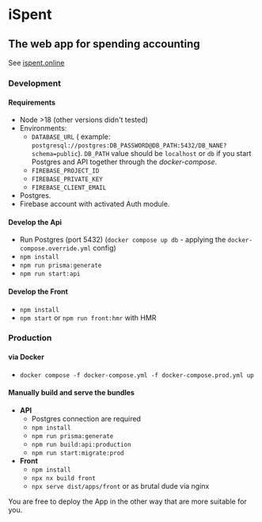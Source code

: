 # iSpent

## The web app for spending accounting

See [ispent.online](https://ispent.com.ua)

### Development

#### Requirements

- Node >18 (other versions didn't tested)
- Environments:
  - `DATABASE_URL` (
    example: `postgresql://postgres:DB_PASSWORD@DB_PATH:5432/DB_NANE?schema=public`).
    `DB_PATH` value should be `localhost` or `db` if you start Postgres and API
    together through the _docker-compose_.
  - `FIREBASE_PROJECT_ID`
  - `FIREBASE_PRIVATE_KEY`
  - `FIREBASE_CLIENT_EMAIL`
- Postgres.
- Firebase account with activated Auth module.

#### Develop the Api

- Run Postgres (port 5432) (`docker compose up db` - applying
  the `docker-compose.override.yml` config)
- `npm install`
- `npm run prisma:generate`
- `npm run start:api`

#### Develop the Front

- `npm install`
- `npm start` or `npm run front:hmr` with HMR

### Production

#### via Docker

- `docker compose -f docker-compose.yml -f docker-compose.prod.yml up`

#### Manually build and serve the bundles

- **API**
  - Postgres connection are required
  - `npm install`
  - `npm run prisma:generate`
  - `npm run build:api:production`
  - `npm run start:migrate:prod`
- **Front**
  - `npm install`
  - `npx nx build front`
  - `npx serve dist/apps/front` or as brutal dude via nginx

You are free to deploy the App in the other way that are more suitable for you.
